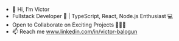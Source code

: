 - 👋 Hi, I’m Victor
- Fullstack Developer 🚀 | TypeScript, React, Node.js Enthusiast 💻 
- Open to Collaborate on Exciting Projects 👨‍💻🤝
- 📫 Reach me www.linkedin.com/in/victor-balogun

<!---
victor-balogun/victor-balogun is a ✨ special ✨ repository because its `README.md` (this file) appears on your GitHub profile.
You can click the Preview link to take a look at your changes.
--->
